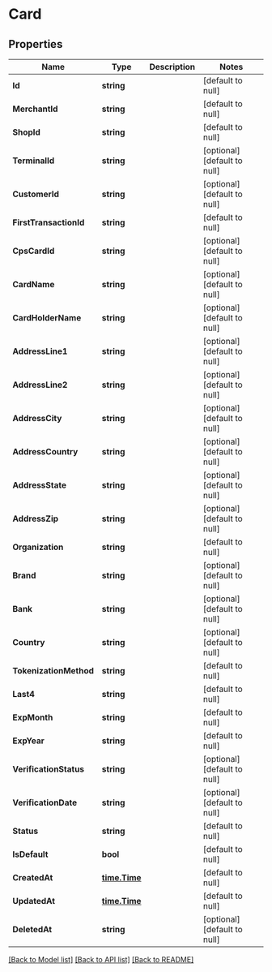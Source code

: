 # Card

## Properties
Name | Type | Description | Notes
------------ | ------------- | ------------- | -------------
**Id** | **string** |  | [default to null]
**MerchantId** | **string** |  | [default to null]
**ShopId** | **string** |  | [default to null]
**TerminalId** | **string** |  | [optional] [default to null]
**CustomerId** | **string** |  | [optional] [default to null]
**FirstTransactionId** | **string** |  | [default to null]
**CpsCardId** | **string** |  | [optional] [default to null]
**CardName** | **string** |  | [optional] [default to null]
**CardHolderName** | **string** |  | [optional] [default to null]
**AddressLine1** | **string** |  | [optional] [default to null]
**AddressLine2** | **string** |  | [optional] [default to null]
**AddressCity** | **string** |  | [optional] [default to null]
**AddressCountry** | **string** |  | [optional] [default to null]
**AddressState** | **string** |  | [optional] [default to null]
**AddressZip** | **string** |  | [optional] [default to null]
**Organization** | **string** |  | [default to null]
**Brand** | **string** |  | [optional] [default to null]
**Bank** | **string** |  | [optional] [default to null]
**Country** | **string** |  | [optional] [default to null]
**TokenizationMethod** | **string** |  | [default to null]
**Last4** | **string** |  | [default to null]
**ExpMonth** | **string** |  | [default to null]
**ExpYear** | **string** |  | [default to null]
**VerificationStatus** | **string** |  | [optional] [default to null]
**VerificationDate** | **string** |  | [optional] [default to null]
**Status** | **string** |  | [default to null]
**IsDefault** | **bool** |  | [default to null]
**CreatedAt** | [**time.Time**](time.Time.md) |  | [default to null]
**UpdatedAt** | [**time.Time**](time.Time.md) |  | [default to null]
**DeletedAt** | **string** |  | [optional] [default to null]

[[Back to Model list]](../README.md#documentation-for-models) [[Back to API list]](../README.md#documentation-for-api-endpoints) [[Back to README]](../README.md)

